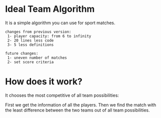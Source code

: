 # Ideal Team Algorithm

It is a simple algorithm you can use for sport matches.

    changes from previous version:
	 1- player capacity: from 6 to infinity
	 2- 20 lines less code
	 3- 5 less definitions
	
	future changes:
	 1- uneven number of matches
	 2- set score criteria

# How does it work?

It chooses the most competitive of all team possibilities:

First we get the information of all the players. Then we find the match with the least difference between the two teams out of all team possibilities.
